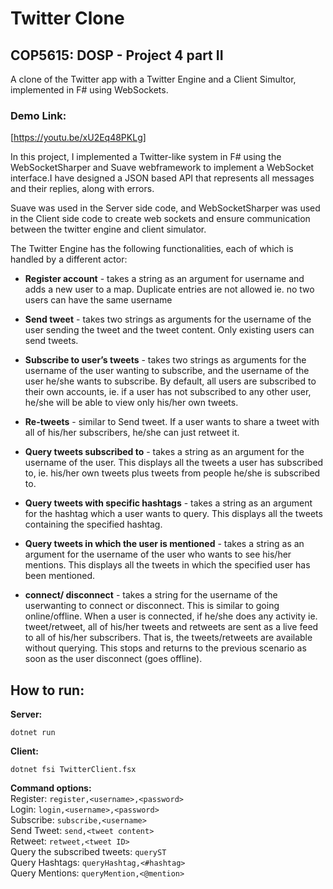 # Twitter Clone
## COP5615: DOSP - Project 4 part II
A clone of the Twitter app with a Twitter Engine and a Client Simultor, implemented in F# using WebSockets.

### Demo Link: 
[https://youtu.be/xU2Eq48PKLg]

In this project, I implemented a Twitter-like system in F# using the WebSocketSharper and Suave webframework to implement a WebSocket interface.I have designed a JSON based API that represents all messages and their replies, along with errors.

Suave was used in the Server side code, and WebSocketSharper was used in the Client side code to create web sockets and ensure communication between the twitter engine and client simulator.

The Twitter Engine has the following functionalities, each of which is handled by a different actor:

- **Register account** - takes a string as an argument for username and adds a new user to a map. Duplicate entries are not allowed ie. no two users can have the same username

- **Send tweet** - takes two strings as arguments for the username of the user sending the tweet and the tweet content. Only existing users can send tweets.

- **Subscribe to user’s tweets** - takes two strings as arguments for the username of the user wanting to subscribe, and the username of the user he/she wants to subscribe. By default, all users are subscribed to their own accounts, ie. if a user has not subscribed to any other user, he/she will be able to view only his/her own tweets.

- **Re-tweets** - similar to Send tweet. If a user wants to share a tweet with all of his/her subscribers, he/she can just retweet it.

- **Query tweets subscribed to** - takes a string as an argument for the username of the user. This displays all the tweets a user has subscribed to, ie. his/her own tweets plus tweets from people he/she is subscribed to.

- **Query tweets with specific hashtags** - takes a string as an argument for the hashtag which a user wants to query. This displays all the tweets containing the specified hashtag.

- **Query tweets in which the user is mentioned** - takes a string as an argument for the username of the user who wants to see his/her mentions. This displays all the tweets in which the specified user has been mentioned.

- **connect/ disconnect** - takes a string for the username of the userwanting to connect or disconnect. This is similar to going online/offline. When a user is connected, if he/she does any activity ie. tweet/retweet, all of his/her tweets and retweets are sent as a live feed to all of his/her subscribers. That is, the tweets/retweets are available without querying. This stops and returns to the previous scenario as soon as the user disconnect (goes offline).


## How to run:

**Server:**
```
dotnet run
```
**Client:**
```
dotnet fsi TwitterClient.fsx
```
**Command options:**<br>
Register: ```register,<username>,<password>```<br>
Login: ```login,<username>,<password>```<br>
Subscribe: ```subscribe,<username>```<br>
Send Tweet: ```send,<tweet content>```<br>
Retweet: ```retweet,<tweet ID>```<br>
Query the subscribed tweets: ```queryST```<br>
Query Hashtags: ```queryHashtag,<#hashtag>```<br>
Query Mentions: ```queryMention,<@mention>```<br>
